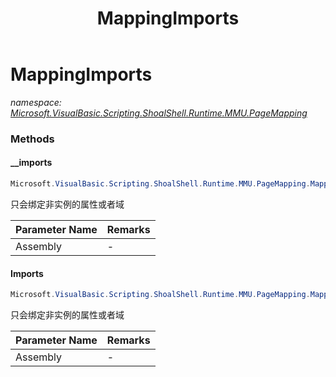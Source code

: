 ﻿---
title: MappingImports
---

# MappingImports
_namespace: [Microsoft.VisualBasic.Scripting.ShoalShell.Runtime.MMU.PageMapping](N-Microsoft.VisualBasic.Scripting.ShoalShell.Runtime.MMU.PageMapping.html)_



### Methods

#### __imports
```csharp
Microsoft.VisualBasic.Scripting.ShoalShell.Runtime.MMU.PageMapping.MappingImports.__imports(System.Reflection.TypeInfo)
```
只会绑定非实例的属性或者域

|Parameter Name|Remarks|
|--------------|-------|
|Assembly|-|


#### Imports
```csharp
Microsoft.VisualBasic.Scripting.ShoalShell.Runtime.MMU.PageMapping.MappingImports.Imports(System.Reflection.TypeInfo,System.Boolean)
```
只会绑定非实例的属性或者域

|Parameter Name|Remarks|
|--------------|-------|
|Assembly|-|





